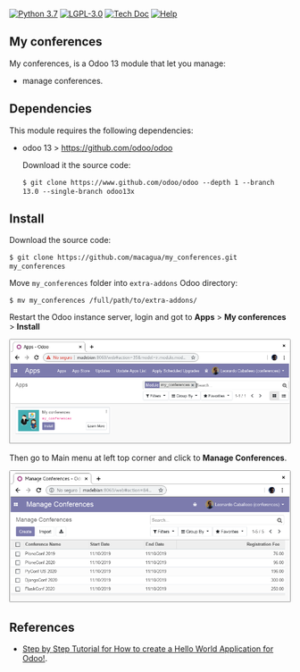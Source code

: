 [![Python 3.7](https://img.shields.io/badge/Python-3.7-blue)](https://www.python.org/downloads/release/python-375/)
[![LGPL-3.0](https://img.shields.io/github/license/macagua/my_conferences.svg)](https://github.com/macagua/my_conferences/blob/master/LICENSE)
[![Tech Doc](http://img.shields.io/badge/master-docs-875A7B.svg?style=flat&colorA=8F8F8F)](http://www.erpish.com/odoo/step-by-step-tutorial-for-how-to-create-a-hello-world-application-for-odoo/)
[![Help](http://img.shields.io/badge/master-help-875A7B.svg?style=flat&colorA=8F8F8F)](https://www.odoo.com/forum/help-1)

My conferences
--------------

My conferences, is a Odoo 13 module that let you manage:

- manage conferences.

Dependencies
------------

This module requires the following dependencies:

- odoo 13 > https://github.com/odoo/odoo

  Download it the source code:

  ```
  $ git clone https://www.github.com/odoo/odoo --depth 1 --branch 13.0 --single-branch odoo13x
  ```

Install
-------

Download the source code:

```
$ git clone https://github.com/macagua/my_conferences.git my_conferences
```

Move ``my_conferences`` folder into ``extra-addons`` Odoo directory:

```
$ mv my_conferences /full/path/to/extra-addons/
```

Restart the Odoo instance server, login and got to **Apps** > **My conferences** > **Install**

![Install 'My conferences' Module](./static/description/install_module.png "Install 'My conferences' Module")

Then go to Main menu at left top corner and click to **Manage Conferences**.

![Access 'Manage Conferences' Menu](./static/description/manage_conferences.png "Access 'Manage Conferences' Menu")

References
----------

- [Step by Step Tutorial for How to create a Hello World Application for Odoo!](http://www.erpish.com/odoo/step-by-step-tutorial-for-how-to-create-a-hello-world-application-for-odoo/).

